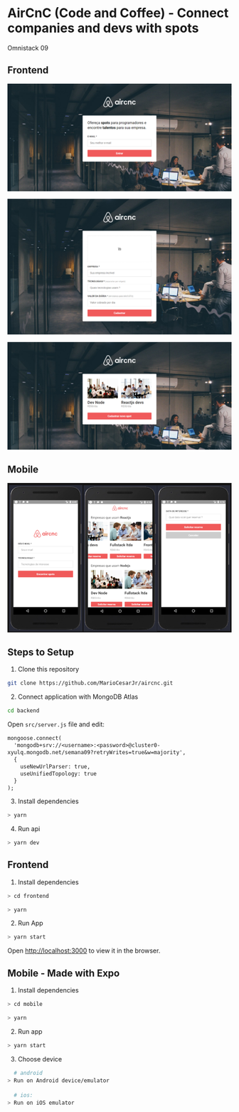 # AirCnC (Code and Coffee) - Connect companies and devs with spots

Omnistack 09

## Frontend

![frontend-screenshot01](screenshots/frontend-screenshot01.png)

![frontend-screenshot02](screenshots/frontend-screenshot02.png)

![frontend-screenshot03](screenshots/frontend-screenshot03.png)

## Mobile

![mobile](screenshots/mobile.png)

## Steps to Setup

1. Clone this repository

```bash
git clone https://github.com/MarioCesarJr/aircnc.git
```

2. Connect application with MongoDB Atlas

```bash
cd backend
```

Open `src/server.js` file and edit:

```
mongoose.connect(
  'mongodb+srv://<username>:<password>@cluster0-xyulq.mongodb.net/semana09?retryWrites=true&w=majority',
  {
    useNewUrlParser: true,
    useUnifiedTopology: true
  }
);
```

3. Install dependencies

```bash
> yarn
```

4. Run api

```bash
> yarn dev
```

## Frontend

1. Install dependencies

```bash
> cd frontend
```

```bash
> yarn
```

2. Run App

```bash
> yarn start
```

Open <http://localhost:3000> to view it in the browser.

## Mobile - Made with Expo

1. Install dependencies

```bash
> cd mobile
```

```bash
> yarn
```

2. Run app

```bash
> yarn start
```

3. Choose device

```bash
  # android
> Run on Android device/emulator

  # ios:
> Run on iOS emulator
```

